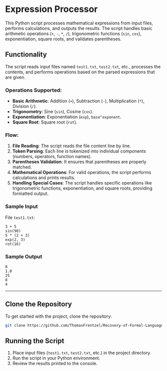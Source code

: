 # Expression Processor

This Python script processes mathematical expressions from input files, performs calculations, and outputs the results. The script handles basic arithmetic operations (`+`, `-`, `*`, `/`), trigonometric functions (`sin`, `cos`), exponentiation, square roots, and validates parentheses.

## Functionality

The script reads input files named `test1.txt`, `test2.txt`, etc., processes the contents, and performs operations based on the parsed expressions that are given.

### Operations Supported:

- **Basic Arithmetic**: Addition (`+`), Subtraction (`-`), Multiplication (`*`), Division (`/`).
- **Trigonometry**: Sine (`sin`), Cosine (`cos`).
- **Exponentiation**: Exponentiation (`exp`), `base^exponent`.
- **Square Root**: Square root (`rot`).

### Flow:

1. **File Reading**: The script reads the file content line by line.
2. **Token Parsing**: Each line is tokenized into individual components (numbers, operators, function names).
3. **Parentheses Validation**: It ensures that parentheses are properly matched.
4. **Mathematical Operations**: For valid operations, the script performs calculations and prints results.
5. **Handling Special Cases**: The script handles specific operations like trigonometric functions, exponentiation, and square roots, providing formatted output.

### Sample Input

File `test1.txt`:
```text
3 + 5
sin(90)
5 * (2 + 3)
exp(2, 3)
rot(16)
```

### Sample Output

```text
8
1.0
25
8
4
```

---

## Clone the Repository

To get started with the project, clone the repository:

```bash
git clone https://github.com/ThomasFrentzel/Recovery-of-Formal-Languages
```

## Running the Script

1. Place input files (`test1.txt`, `test2.txt`, etc.) in the project directory.
2. Run the script in your Python environment.
3. Review the results printed to the console.
